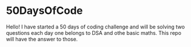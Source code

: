 # 50DaysOfCode
Hello! I have started a 50 days of coding challenge and will be solving two questions each day one belongs to DSA and othe basic maths. This repo will have the answer to those.
